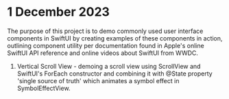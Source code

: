 #  1 December 2023

The purpose of this project is to demo commonly used user interface components in SwiftUI by creating examples of these components in action, outlining component utility per documentation found in Apple's online SwiftUI API reference and online videos about SwiftUI from WWDC. 

1. Vertical Scroll View - demoing a scroll view using ScrollView and SwiftUI's ForEach constructor and combining it with @State property 'single source of truth' which animates a symbol effect in SymbolEffectView. 
